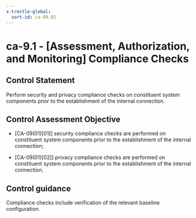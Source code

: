 ```yaml
---
x-trestle-global:
  sort-id: ca-09.01
---
```


# ca-9.1 - \[Assessment, Authorization, and Monitoring\] Compliance Checks

## Control Statement

Perform security and privacy compliance checks on constituent system components prior to the establishment of the internal connection.

## Control Assessment Objective

- \[CA-09(01)[01]\] security compliance checks are performed on constituent system components prior to the establishment of the internal connection;

- \[CA-09(01)[02]\] privacy compliance checks are performed on constituent system components prior to the establishment of the internal connection.

## Control guidance

Compliance checks include verification of the relevant baseline configuration.
